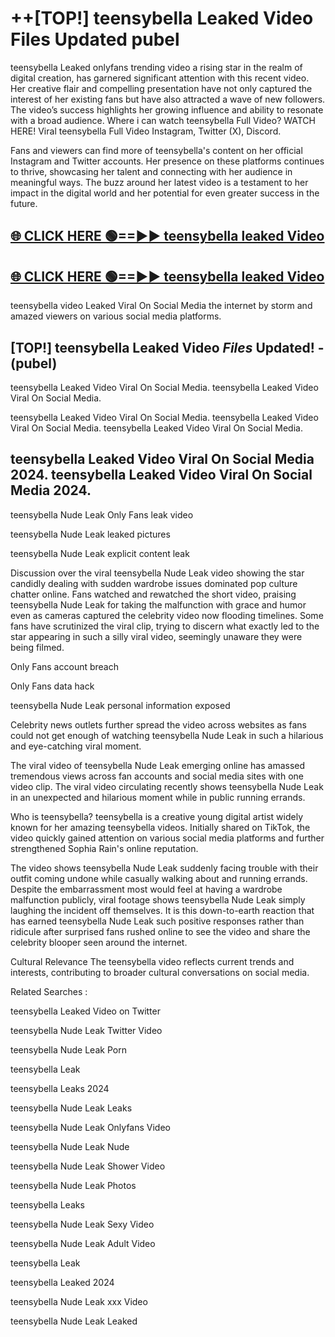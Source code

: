 # ++[TOP!] teensybella Leaked Video Files Updated pubel<br>

teensybella Leaked onlyfans trending video a rising star in the realm of digital creation, has garnered significant attention with this recent video. Her creative flair and compelling presentation have not only captured the interest of her existing fans but have also attracted a wave of new followers. The video’s success highlights her growing influence and ability to resonate with a broad audience.
Where i can watch teensybella Full Video? WATCH HERE! Viral teensybella Full Video Instagram, Twitter (X), Discord.


Fans and viewers can find more of teensybella's content on her official Instagram and Twitter accounts. Her presence on these platforms continues to thrive, showcasing her talent and connecting with her audience in meaningful ways. The buzz around her latest video is a testament to her impact in the digital world and her potential for even greater success in the future.


## [🌐 CLICK HERE 🟢==►► teensybella leaked Video ](https://xnudes.xyz/go)

## [🌐 CLICK HERE 🟢==►► teensybella leaked Video ](https://xnudes.xyz/go)



teensybella video Leaked Viral On Social Media the internet by storm and amazed viewers on various social media platforms.


## [TOP!] teensybella Leaked Video *Files* Updated! - (pubel)

teensybella Leaked Video Viral On Social Media. teensybella Leaked Video Viral On Social Media.

teensybella Leaked Video Viral On Social Media. teensybella Leaked Video Viral On Social Media. teensybella Leaked Video Viral On Social Media.


## teensybella Leaked Video Viral On Social Media 2024. teensybella Leaked Video Viral On Social Media 2024.
teensybella Nude Leak Only Fans leak video

teensybella Nude Leak leaked pictures

teensybella Nude Leak explicit content leak

Discussion over the viral teensybella Nude Leak video showing the star candidly dealing with sudden wardrobe issues dominated pop culture chatter online. Fans watched and rewatched the short video, praising teensybella Nude Leak for taking the malfunction with grace and humor even as cameras captured the celebrity video now flooding timelines. Some fans have scrutinized the viral clip, trying to discern what exactly led to the star appearing in such a silly viral video, seemingly unaware they were being filmed.


Only Fans account breach

Only Fans data hack

teensybella Nude Leak personal information exposed

Celebrity news outlets further spread the video across websites as fans could not get enough of watching teensybella Nude Leak in such a hilarious and eye-catching viral moment.


The viral video of teensybella Nude Leak emerging online has amassed tremendous views across fan accounts and social media sites with one video clip. The viral video circulating recently shows teensybella Nude Leak in an unexpected and hilarious moment while in public running errands.


Who is teensybella? teensybella is a creative young digital artist widely known for her amazing teensybella videos. Initially shared on TikTok, the video quickly gained attention on various social media platforms and further strengthened Sophia Rain's online reputation.

The video shows teensybella Nude Leak suddenly facing trouble with their outfit coming undone while casually walking about and running errands. Despite the embarrassment most would feel at having a wardrobe malfunction publicly, viral footage shows teensybella Nude Leak simply laughing the incident off themselves. It is this down-to-earth reaction that has earned teensybella Nude Leak such positive responses rather than ridicule after surprised fans rushed online to see the video and share the celebrity blooper seen around the internet.

Cultural Relevance The teensybella video reflects current trends and interests, contributing to broader cultural conversations on social media.

Related Searches :

teensybella Leaked Video on Twitter

teensybella Nude Leak Twitter Video

teensybella Nude Leak Porn

teensybella Leak 

teensybella Leaks 2024

teensybella Nude Leak Leaks

teensybella Nude Leak Onlyfans Video

teensybella Nude Leak Nude

teensybella Nude Leak Shower Video

teensybella Nude Leak Photos

teensybella Leaks

teensybella Nude Leak Sexy Video

teensybella Nude Leak Adult Video

teensybella Leak

teensybella Leaked 2024

teensybella Nude Leak xxx Video

teensybella Nude Leak Leaked